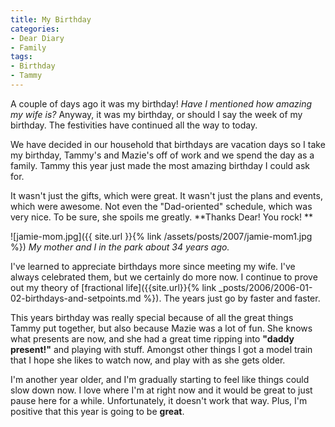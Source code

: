 ```yaml
---
title: My Birthday
categories:
- Dear Diary
- Family
tags:
- Birthday
- Tammy
---
```


A couple of days ago it was my birthday! _Have I mentioned how amazing my wife is?_ Anyway, it was my birthday, or should I say the week of my birthday. The festivities have continued all the way to today.

We have decided in our household that birthdays are vacation days so I take my birthday, Tammy's and Mazie's off of work and we spend the day as a family. Tammy this year just made the most amazing birthday I could ask for.

It wasn't just the gifts, which were great. It wasn't just the plans and events, which were awesome. Not even the "Dad-oriented" schedule, which was very nice. To be sure, she spoils me greatly. **Thanks Dear! You rock! **

![jamie-mom.jpg]({{ site.url }}{% link /assets/posts/2007/jamie-mom1.jpg %})
_My mother and I in the park about 34 years ago._

I've learned to appreciate birthdays more since meeting my wife. I've always celebrated them, but we certainly do more now. I continue to prove out my theory of [fractional life]({{site.url}}{% link _posts/2006/2006-01-02-birthdays-and-setpoints.md %}). The years just go by faster and faster.

This years birthday was really special because of all the great things Tammy put together, but also because Mazie was a lot of fun. She knows what presents are now, and she had a great time ripping into **"daddy present!"** and playing with stuff. Amongst other things I got a model train that I hope she likes to watch now, and play with as she gets older.

I'm another year older, and I'm gradually starting to feel like things could slow down now. I love where I'm at right now and it would be great to just pause here for a while. Unfortunately, it doesn't work that way. Plus, I'm positive that this year is going to be **great**.
